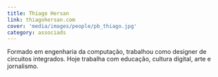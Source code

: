 ```yaml
---
title: Thiago Hersan
link: thiagohersan.com
cover: 'media/images/people/pb_thiago.jpg'
category: associads
---
```

Formado em engenharia da computação, trabalhou como designer de circuitos integrados. Hoje trabalha com educação, cultura digital, arte e jornalismo.
